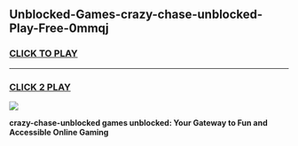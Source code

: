 
## Unblocked-Games-crazy-chase-unblocked-Play-Free-0mmqj
<h3>
<a href="https://premium76.site?title=crazy-chase-unblocked&ref=10A">CLICK TO PLAY</a></h3>
<hr>

<h3>
<a href="https://premium76.site?title=crazy-chase-unblocked&ref=10A">CLICK 2 PLAY</a>
  
</h3>

<a href="https://premium76.site?title=crazy-chase-unblocked&ref=10A"><img src="https://clearcache.store/games.png"></a>


**crazy-chase-unblocked games unblocked: Your Gateway to Fun and Accessible Online Gaming**
